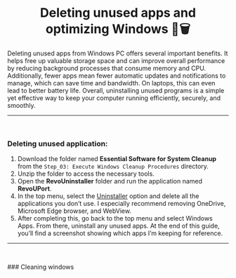 <h1 align="center">Deleting unused apps and optimizing Windows 🧹🗑️</h1>

Deleting unused apps from  Windows PC offers several important benefits. It helps free up valuable storage space and can improve overall performance by reducing background processes that consume memory and CPU. 
Additionally, fewer apps mean fewer automatic updates and notifications to manage, which can save time and bandwidth. On laptops, this can even lead to better battery life. Overall, uninstalling unused programs is a simple yet effective way to keep your computer running efficiently, securely, and smoothly.

---
<p>&nbsp;</p>

### Deleting unused application:
1. Download the folder named **Essential Software for System Cleanup** from the `Step_03: Execute Windows Cleanup Procedures` directory.
2. Unzip the folder to access the necessary tools.
3. Open the **RevoUninstaller** folder and run the application named **RevoUPort**.
3. In the top menu, select the [Uninstaller](Images/1.png) option and delete all the applications you don’t use. I especially recommend removing OneDrive, Microsoft Edge browser, and WebView.
4. After completing this, go back to the top menu and select Windows Apps. From there, uninstall any unused apps. At the end of this guide, you’ll find a screenshot showing which apps I’m keeping for reference.







---
<p>&nbsp;</p>
### Cleaning windows

